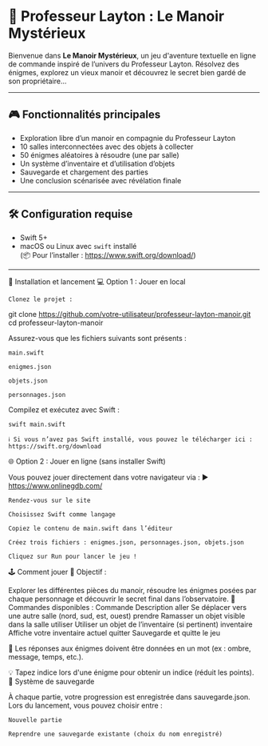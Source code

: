 # 🧠 Professeur Layton : Le Manoir Mystérieux

Bienvenue dans **Le Manoir Mystérieux**, un jeu d'aventure textuelle en ligne de commande inspiré de l’univers du Professeur Layton. Résolvez des énigmes, explorez un vieux manoir et découvrez le secret bien gardé de son propriétaire...

---

## 🎮 Fonctionnalités principales

- Exploration libre d’un manoir en compagnie du Professeur Layton
- 10 salles interconnectées avec des objets à collecter
- 50 énigmes aléatoires à résoudre (une par salle)
- Un système d’inventaire et d’utilisation d’objets
- Sauvegarde et chargement des parties
- Une conclusion scénarisée avec révélation finale

---

## 🛠️ Configuration requise

- Swift 5+
- macOS ou Linux avec `swift` installé  
(📦 Pour l’installer : https://www.swift.org/download/)

---

🚀 Installation et lancement
💻 Option 1 : Jouer en local

    Clonez le projet :

git clone https://github.com/votre-utilisateur/professeur-layton-manoir.git
cd professeur-layton-manoir

Assurez-vous que les fichiers suivants sont présents :

    main.swift

    enigmes.json

    objets.json

    personnages.json

Compilez et exécutez avec Swift :

    swift main.swift

    ℹ️ Si vous n’avez pas Swift installé, vous pouvez le télécharger ici : https://swift.org/download

🌐 Option 2 : Jouer en ligne (sans installer Swift)

Vous pouvez jouer directement dans votre navigateur via :
▶️ https://www.onlinegdb.com/

    Rendez-vous sur le site

    Choisissez Swift comme langage

    Copiez le contenu de main.swift dans l’éditeur

    Créez trois fichiers : enigmes.json, personnages.json, objets.json

    Cliquez sur Run pour lancer le jeu !
🕹️ Comment jouer
🎯 Objectif :

Explorer les différentes pièces du manoir, résoudre les énigmes posées par chaque personnage et découvrir le secret final dans l’observatoire.
🧭 Commandes disponibles :
Commande	Description
aller <direction>	Se déplacer vers une autre salle (nord, sud, est, ouest)
prendre <objet>	Ramasser un objet visible dans la salle
utiliser <objet>	Utiliser un objet de l’inventaire (si pertinent)
inventaire	Affiche votre inventaire actuel
quitter	Sauvegarde et quitte le jeu

📝 Les réponses aux énigmes doivent être données en un mot (ex : ombre, message, temps, etc.).

💡 Tapez indice lors d'une énigme pour obtenir un indice (réduit les points).
💾 Système de sauvegarde

À chaque partie, votre progression est enregistrée dans sauvegarde.json. Lors du lancement, vous pouvez choisir entre :

    Nouvelle partie

    Reprendre une sauvegarde existante (choix du nom enregistré)
